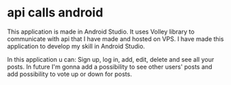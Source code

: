 # api calls android

This application is made in Android Studio. It uses Volley library to communicate with api that I have made and hosted on VPS.
I have made this application to develop my skill in Android Studio.

In this application u can: Sign up, log in, add, edit, delete and see all your posts. In future I'm gonna add a possibility
to see other users' posts and add possibility to vote up or down for posts.
